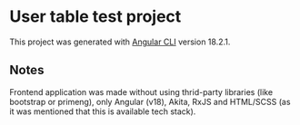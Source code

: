 # User table test project

This project was generated with [Angular CLI](https://github.com/angular/angular-cli) version 18.2.1.

## Notes

Frontend application was made without using thrid-party libraries (like bootstrap or primeng), only Angular (v18), Akita, RxJS and HTML/SCSS (as it was mentioned that this is available tech stack).


